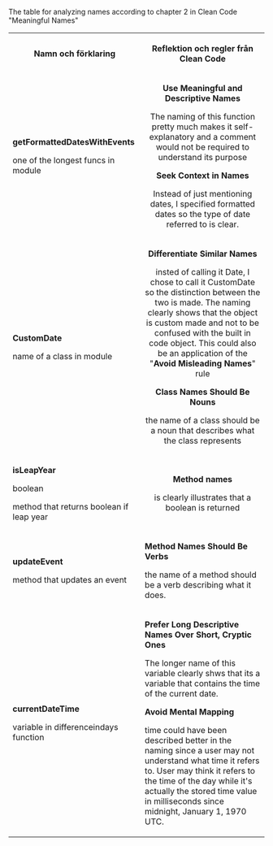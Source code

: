 The table for analyzing names according to chapter 2 in Clean Code "Meaningful Names"
<table>
<tr>
<th>Namn och förklaring</th>
<th align="center">

**Reflektion och regler från Clean Code**
</th>
</tr>
<tr>
<td>

**getFormattedDatesWithEvents**

one of the longest funcs in module
</td>
<td align="center">

**Use Meaningful and Descriptive Names**

The naming of this function pretty much makes it self-explanatory and a comment would not be required to understand its purpose

**Seek Context in Names**

Instead of just mentioning dates, I specified formatted dates so the type of date referred to is clear.
</td>
</tr>
<tr>
<td>

**CustomDate**

name of a class in module
</td>
<td align="center">

**Differentiate Similar Names**

insted of calling it Date, I chose to call it CustomDate so the distinction between the two is made. The naming clearly shows that the object is custom made and not to be confused with the built in code object. This could also be an application of the "**Avoid Misleading Names**" rule

**Class Names Should Be Nouns**

the name of a class should be a noun that describes what the class represents
</td>
</tr>
<tr>
<td>

**isLeapYear**

boolean

method that returns boolean if leap year
</td>
<td align="center">

**Method names**

is clearly illustrates that a boolean is returned
</td>
</tr>
<tr>
<td>

**updateEvent**

method that updates an event
</td>
<td>

**Method Names Should Be Verbs**

the name of a method should be a verb describing what it does.
</td>
</tr>
<tr>
<td>

**currentDateTime**

variable in differenceindays function
</td>
<td>

**Prefer Long Descriptive Names Over Short, Cryptic Ones**

The longer name of this variable clearly shws that its a variable that contains the time of the current date.

**Avoid Mental Mapping**

time could have been described better in the naming since a user may not understand what time it refers to. User may think it refers to the time of the day while it's actually the stored time value in milliseconds since midnight, January 1, 1970 UTC.
</td>
</tr>
</table>
